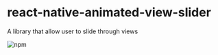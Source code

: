 # react-native-animated-view-slider
A library that allow user to slide through views 

![npm](https://img.shields.io/npm/v/react-native-animated-view-slider)
